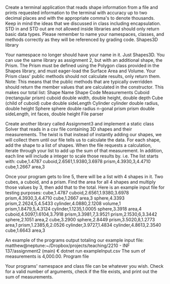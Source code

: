 Create a terminal application that reads shape information from a file and prints requested information to the terminal with accuracy up to two decimal places and with the appropriate comma's to denote thousands.
Keep in mind the ideas that we discussed in class including encapsulation. STD in and STD out are not allowed inside libraries and should only return basic data types.
Please remember to name your namespaces, classes, and methods correctly as they will be referenced by grading code.
Shapes3D library

Your namespace no longer should have your name in it. Just Shapes3D.
You can use the same library as assignment 2, but with an additional shape, the Prism. The Prism must be defined using the Polygon class provided in the Shapes library, and must eager-load the Surface Area and Volume. Your Prism class' public methods should not calculate results, only return them.
Note: This means that the public methods that are typically overridden should return the member values that are calculated in the constructor.
This makes our total list:
Shape Name	Shape Code	Measurements
Cuboid (rectangular prism)	cuboid	double width, double height, double depth
Cube (child of cuboid)	cube	double sideLength
Cylinder	cylinder	double radius, double height
Sphere	sphere	double radius
n-gonal prism	prism	double sideLength, int faces, double height
File parser

Create another library called Assignment3 and implement a static class Solver that reads in a csv file containing 3D shapes and their measurements.
The twist is that instead of instantly adding our shapes, we will collect them until our file tells us to calculate the data.
For each shape, add the shape to a list of shapes. When the file requests a calculation, iterate through your list to add up the sum of that measurement. In addition, each line will include a integer to scale those results by.
i.e. The list starts with:
cube,1.4787
cuboid,2.6561,1.9380,3.6978
prism,4.3930,3,4.4710
cube,1.2667
area,3

Once your program gets to line 5, there will be a list with 4 shapes in it. Two cubes, a cuboid, and a prism. Find the area for all 4 shapes and multiply those values by 3, then add that to the total.
Here is an example input file for testing purposes:
cube,1.4787
cuboid,2.6561,1.9380,3.6978
prism,4.3930,3,4.4710
cube,1.2667
area,3
sphere,4.3393
prism,2.2624,5,4.5433
cylinder,4.0880,2.1208
volume,1
prism,1.8479,5,4.3124
cylinder,1.1235,1.0005
sphere,3.3918
area,4
cuboid,4.5097,1.6104,3.7918
prism,3.3981,7,3.9521
prism,2.1530,6,3.3442
sphere,2.1051
area,2
cube,3.2900
sphere,2.8449
prism,3.5020,8,1.2773
area,1
prism,1.2385,6,2.0526
cylinder,3.9727,1.4834
cylinder,4.8613,2.3540
cube,1.6643
area,3

An example of the programs output totaling our example input file:
matthew@neptune:~/Dropbox/projects/teaching/2210 - INF 137/assignment2 (main) € dotnet run exampleInput.csv
The sum of measurements is 4,000.00.
Program file

Your programs' namespace and class file can be whatever you wish. Check for a valid number of arguments, check if the file exists, and print out the sum of measurements.